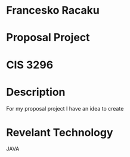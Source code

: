 # Francesko Racaku
# Proposal Project
# CIS 3296 

# Description

For my proposal project I have an idea to create 

# Revelant Technology

JAVA

